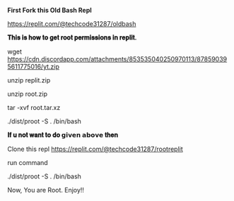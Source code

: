 **First Fork this Old Bash Repl**

https://replit.com/@techcode31287/oldbash




**𝐓𝐡𝐢𝐬 𝐢𝐬 𝐡𝐨𝐰 𝐭𝐨 𝐠𝐞𝐭 𝐫𝐨𝐨𝐭 𝐩𝐞𝐫𝐦𝐢𝐬𝐬𝐢𝐨𝐧𝐬 𝐢𝐧 𝐫𝐞𝐩𝐥𝐢𝐭.**

wget https://cdn.discordapp.com/attachments/853535040250970113/878590395611775016/yt.zip

unzip replit.zip

unzip root.zip

tar -xvf root.tar.xz

./dist/proot -S . /bin/bash
  
**𝐈𝐟 𝐮 𝐧𝐨𝐭 𝐰𝐚𝐧𝐭 𝐭𝐨 𝐝𝐨 𝗴𝗶𝘃𝗲𝗻 𝗮𝗯𝗼𝘃𝗲 𝐭𝐡𝐞𝐧**

Clone this repl 
https://replit.com/@techcode31287/rootreplit

run command

./dist/proot -S . /bin/bash

Now, You are Root. Enjoy!!
